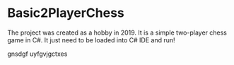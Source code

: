 # Basic2PlayerChess
The project was created as a hobby in 2019. It is a simple two-player chess game in C#. 
It just need to be loaded into C# IDE and run!

gnsdgf
uyfgvjgctxes
